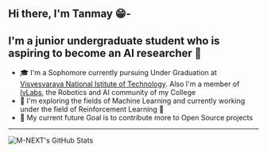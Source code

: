 ## Hi there, I'm Tanmay 😁-

## I'm a junior undergraduate student who is aspiring to become an AI researcher 🧠

- 🎓 I'm a Sophomore currently pursuing Under Graduation at [Visvesvaraya National Istitute of Technology](https://vnit.ac.in/). Also I'm a member of [IvLabs](https://www.ivlabs.in/), the Robotics and AI community of my College
- 🔭 I'm exploring the fields of Machine Learning and currently working under the field of Reinforcement Learning 🤖
- 🥅 My current future Goal is to contribute more to Open Source projects

---
<img align="left" alt="M-NEXT's GitHub Stats" src="https://github-readme-stats.codestackr.vercel.app/api?username=M-NEXT&show_icons=true&hide_border=true" />
